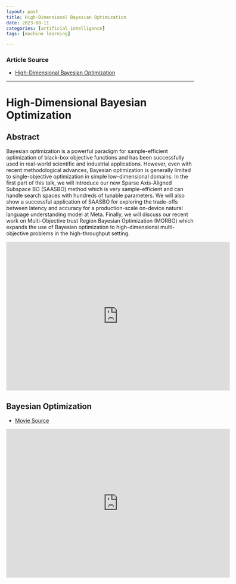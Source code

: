 ```yaml
---
layout: post
title: High-Dimensional Bayesian Optimization
date: 2023-08-11
categories: [artificial intelligence]
tags: [machine learning]

---
```


### Article Source

* [High-Dimensional Bayesian Optimization](https://www.youtube.com/watch?v=jjaOWe29krU)

---

# High-Dimensional Bayesian Optimization


## Abstract

Bayesian optimization is a powerful paradigm for sample-efficient optimization of black-box objective functions and has been successfully used in real-world scientific and industrial applications. However, even with recent methodological advances, Bayesian optimization is generally limited to single-objective optimization in simple low-dimensional domains. In the first part of this talk, we will introduce our new Sparse Axis-Aligned Subspace BO (SAASBO) method which is very sample-efficient and can handle search spaces with hundreds of tunable parameters. We will also show a successful application of SAASBO for exploring the trade-offs between latency and accuracy for a production-scale on-device natural language understanding model at Meta. Finally, we will discuss our recent work on Multi-Objective trust Region Bayesian Optimization (MORBO) which expands the use of Bayesian optimization to high-dimensional multi-objective problems in the high-throughput setting.

<iframe width="600" height="400" src="https://www.youtube.com/embed/jjaOWe29krU" title="YouTube video player" frameborder="0" allow="accelerometer; autoplay; clipboard-write; encrypted-media; gyroscope; picture-in-picture; web-share" allowfullscreen></iframe>

## Bayesian Optimization

* [Movie Source](https://www.youtube.com/watch?v=_SC5_2vkgbA)

<iframe width="600" height="400" src="https://www.youtube.com/embed/_SC5_2vkgbA" title="YouTube video player" frameborder="0" allow="accelerometer; autoplay; clipboard-write; encrypted-media; gyroscope; picture-in-picture; web-share" allowfullscreen></iframe>